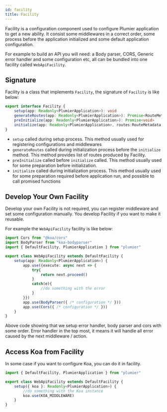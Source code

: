 ```yaml
---
id: facility
title: Facility
---
```


Facility is a configuration component used to configure Plumier application to get a new ability. It consist some middlewares in a correct order, some process before the application initialized and some default application configuration. 

For example to build an API you will need: a Body parser, CORS, Generic error handler and some configuration etc, all can be bundled into one facility called `WebApiFacility`. 

## Signature
Facility is a class that implements `Facility`, the signature of `Facility` is like below:

```typescript
export interface Facility {
    setup(app: Readonly<PlumierApplication>): void
    generateRoutes(app: Readonly<PlumierApplication>): Promise<RouteMetadata[]>
    preInitialize(app: Readonly<PlumierApplication>): Promise<void>
    initialize(app: Readonly<PlumierApplication>, routes:RouteMetadata:[]): Promise<void>
}
```

* `setup` called during setup process. This method usually used for registering configurations and middlewares
* `generateRoutes` called during initialization process before the `initialize` method. This method provides list of routes produced by Facility. 
* `preInitialize` called before `initialize` called. This method usually used for some preparation before initialization.
* `initialize` called during initialization process. This method usually used for some preparation required before application run, and possible to call promised functions

## Develop Your Own Facility 
Develop your own Facility is not required, you can register middleware and set some configuration 
manually. You develop Facility if you want to make it reusable.

For example the `WebApiFacility` facility is like below:

```typescript 
import Cors from "@koa/cors"
import BodyParser from "koa-bodyparser"
import { DefaultFacility, PlumierApplication } from "plumier"

export class WebApiFacility extends DefaultFacility {
    setup(app: Readonly<PlumierApplication>) {
        app.use({execute: async next => {
            try{
                return next.proceed()
            }
            catch(e){
                //do something with the error
            }
        }})
        app.use(BodyParser({ /* configuration */ }))
        app.use(Cors({ /* configuration */ }))
    }
}
```

Above code showing that we setup error handler, body parser and cors with some order. 
Error handler in the top most, it means it will handle all error caused by the next middleware / action.

## Access Koa from Facility
In some case if you want to configure Koa, you can do it in facility.

```typescript 
import { DefaultFacility, PlumierApplication } from "plumier"

export class WebApiFacility extends DefaultFacility {
    setup({ koa }: Readonly<PlumierApplication>) {
        //do something with the Koa instance
        koa.use(KOA_MIDDLEWARE)
    }
}
```
